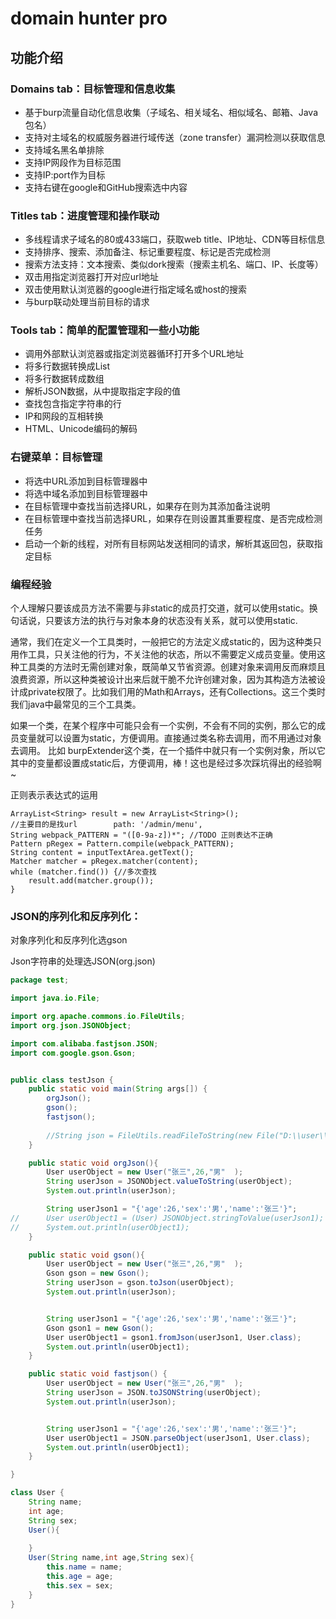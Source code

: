 # domain hunter pro

## 功能介绍

### Domains tab：目标管理和信息收集

- 基于burp流量自动化信息收集（子域名、相关域名、相似域名、邮箱、Java包名）
- 支持对主域名的权威服务器进行域传送（zone transfer）漏洞检测以获取信息
- 支持域名黑名单排除
- 支持IP网段作为目标范围
- 支持IP:port作为目标
- 支持右键在google和GitHub搜索选中内容

### Titles tab：进度管理和操作联动

- 多线程请求子域名的80或433端口，获取web title、IP地址、CDN等目标信息
- 支持排序、搜索、添加备注、标记重要程度、标记是否完成检测
- 搜索方法支持：文本搜索、类似dork搜索（搜索主机名、端口、IP、长度等）
- 双击用指定浏览器打开对应url地址
- 双击使用默认浏览器的google进行指定域名或host的搜索
- 与burp联动处理当前目标的请求

### Tools tab：简单的配置管理和一些小功能

- 调用外部默认浏览器或指定浏览器循环打开多个URL地址
- 将多行数据转换成List
- 将多行数据转成数组
- 解析JSON数据，从中提取指定字段的值
- 查找包含指定字符串的行
- IP和网段的互相转换
- HTML、Unicode编码的解码

### 右键菜单：目标管理

- 将选中URL添加到目标管理器中
- 将选中域名添加到目标管理器中
- 在目标管理中查找当前选择URL，如果存在则为其添加备注说明
- 在目标管理中查找当前选择URL，如果存在则设置其重要程度、是否完成检测任务
- 启动一个新的线程，对所有目标网站发送相同的请求，解析其返回包，获取指定目标



### 编程经验

个人理解只要该成员方法不需要与非static的成员打交道，就可以使用static。换句话说，只要该方法的执行与对象本身的状态没有关系，就可以使用static.

通常，我们在定义一个工具类时，一般把它的方法定义成static的，因为这种类只用作工具，只关注他的行为，不关注他的状态，所以不需要定义成员变量。使用这种工具类的方法时无需创建对象，既简单又节省资源。创建对象来调用反而麻烦且浪费资源，所以这种类被设计出来后就干脆不允许创建对象，因为其构造方法被设计成private权限了。比如我们用的Math和Arrays，还有Collections。这三个类时我们java中最常见的三个工具类。

如果一个类，在某个程序中可能只会有一个实例，不会有不同的实例，那么它的成员变量就可以设置为static，方便调用。直接通过类名称去调用，而不用通过对象去调用。
比如 burpExtender这个类，在一个插件中就只有一个实例对象，所以它其中的变量都设置成static后，方便调用，棒！这也是经过多次踩坑得出的经验啊~

正则表示表达式的运用

```
ArrayList<String> result = new ArrayList<String>();
//主要目的是找url        path: '/admin/menu',
String webpack_PATTERN = "([0-9a-z])*"; //TODO 正则表达不正确
Pattern pRegex = Pattern.compile(webpack_PATTERN);
String content = inputTextArea.getText();
Matcher matcher = pRegex.matcher(content);
while (matcher.find()) {//多次查找
	result.add(matcher.group());
}
```



### JSON的序列化和反序列化：

对象序列化和反序列化选gson

Json字符串的处理选JSON(org.json)

```java
package test;

import java.io.File;

import org.apache.commons.io.FileUtils;
import org.json.JSONObject;

import com.alibaba.fastjson.JSON;
import com.google.gson.Gson;


public class testJson {
	public static void main(String args[]) {
		orgJson();
		gson();
		fastjson();
		
		//String json = FileUtils.readFileToString(new File("D:\\user\\01374214\\desktop\\fengdong-system-id.txt"));
	}

	public static void orgJson(){
		User userObject = new User("张三",26,"男"	);
		String userJson = JSONObject.valueToString(userObject);  
		System.out.println(userJson);

		String userJson1 = "{'age':26,'sex':'男','name':'张三'}";
//		User userObject1 = (User) JSONObject.stringToValue(userJson1);
//		System.out.println(userObject1);
	}

	public static void gson(){
		User userObject = new User("张三",26,"男"	);
		Gson gson = new Gson();  
		String userJson = gson.toJson(userObject); 
		System.out.println(userJson);


		String userJson1 = "{'age':26,'sex':'男','name':'张三'}";  
		Gson gson1 = new Gson();  
		User userObject1 = gson1.fromJson(userJson1, User.class);  
		System.out.println(userObject1);
	}

	public static void fastjson() {
		User userObject = new User("张三",26,"男"	);
		String userJson = JSON.toJSONString(userObject);
		System.out.println(userJson);


		String userJson1 = "{'age':26,'sex':'男','name':'张三'}";  
		User userObject1 = JSON.parseObject(userJson1, User.class);
		System.out.println(userObject1);
	}

}

class User {
	String name;
	int age;
	String sex;
	User(){
		
	}
	User(String name,int age,String sex){
		this.name = name;
		this.age = age;
		this.sex = sex;
	}
}
```

